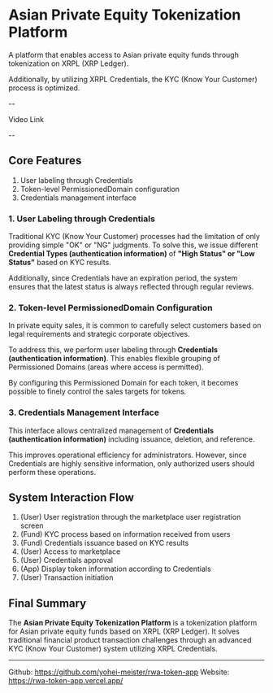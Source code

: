 # Asian Private Equity Tokenization Platform

A platform that enables access to Asian private equity funds through tokenization on XRPL (XRP Ledger).

Additionally, by utilizing XRPL Credentials, the KYC (Know Your Customer) process is optimized.

--

Video Link

--

## Core Features

1. User labeling through Credentials
2. Token-level PermissionedDomain configuration
3. Credentials management interface

### 1. User Labeling through Credentials

Traditional KYC (Know Your Customer) processes had the limitation of only providing simple "OK" or "NG" judgments. To solve this, we issue different **Credential Types (authentication information)** of **"High Status" or "Low Status"** based on KYC results.

Additionally, since Credentials have an expiration period, the system ensures that the latest status is always reflected through regular reviews.

### 2. Token-level PermissionedDomain Configuration

In private equity sales, it is common to carefully select customers based on legal requirements and strategic corporate objectives.

To address this, we perform user labeling through **Credentials (authentication information)**. This enables flexible grouping of Permissioned Domains (areas where access is permitted).

By configuring this Permissioned Domain for each token, it becomes possible to finely control the sales targets for tokens.

### 3. Credentials Management Interface

This interface allows centralized management of **Credentials (authentication information)** including issuance, deletion, and reference.

This improves operational efficiency for administrators. However, since Credentials are highly sensitive information, only authorized users should perform these operations.

## System Interaction Flow

1. (User) User registration through the marketplace user registration screen
2. (Fund) KYC process based on information received from users
3. (Fund) Credentials issuance based on KYC results
4. (User) Access to marketplace
5. (User) Credentials approval
6. (App) Display token information according to Credentials
7. (User) Transaction initiation

## Final Summary

The **Asian Private Equity Tokenization Platform** is a tokenization platform for Asian private equity funds based on XRPL (XRP Ledger). It solves traditional financial product transaction challenges through an advanced KYC (Know Your Customer) system utilizing XRPL Credentials.

---

Github: https://github.com/yohei-meister/rwa-token-app
Website: https://rwa-token-app.vercel.app/
